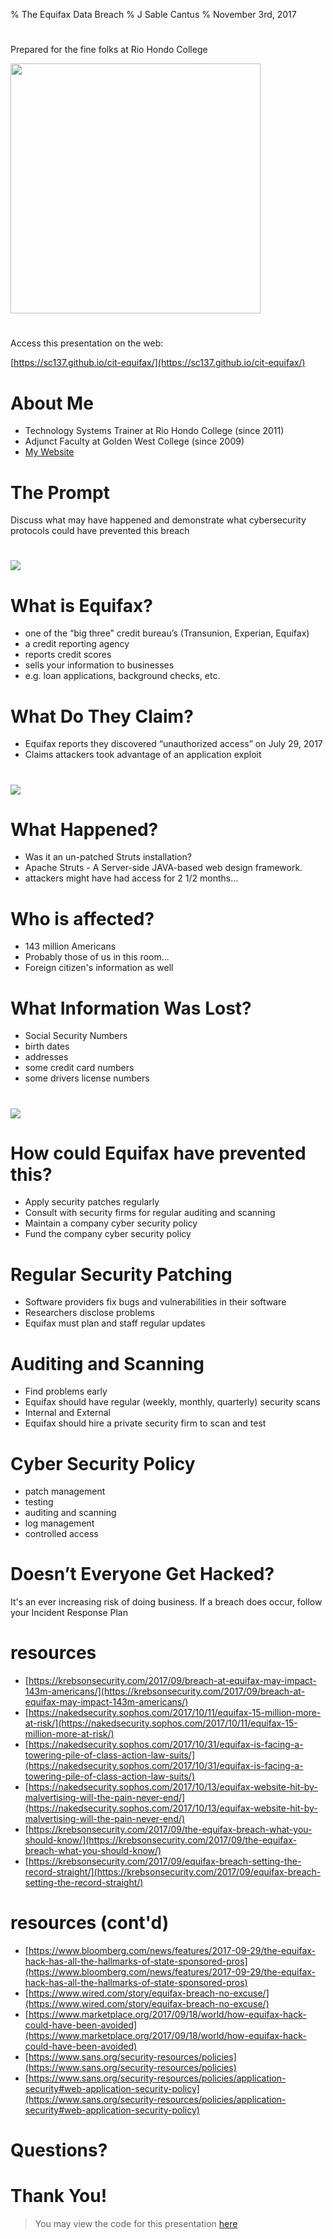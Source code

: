% The Equifax Data Breach
% J Sable Cantus
% November 3rd, 2017

#
Prepared for the fine folks at Rio Hondo College

<img src="img/rhc_logo.png" width=400>

#
Access this presentation on the web:

[https://sc137.github.io/cit-equifax/](https://sc137.github.io/cit-equifax/)

# About Me

* Technology Systems Trainer at Rio Hondo College (since 2011)
* Adjunct Faculty at Golden West College (since 2009)
* [My Website](http://cantus.us/)

# The Prompt

Discuss what may have happened and demonstrate what cybersecurity protocols could have prevented this breach

#

![](img/equifax1.png)

# What is Equifax?

* one of the “big three” credit bureau’s (Transunion, Experian, Equifax)
* a credit reporting agency
* reports credit scores
* sells your information to businesses
* e.g. loan applications, background checks, etc.

# What Do They Claim?

* Equifax reports they discovered “unauthorized access” on July 29, 2017
* Claims attackers took advantage of an application exploit

#

![](img/equifax3.png)

# What Happened?

* Was it an un-patched Struts installation?
* Apache Struts - A Server-side JAVA-based web design framework.
* attackers might have had access for 2 1/2 months…

# Who is affected?

* 143 million Americans
* Probably those of us in this room...
* Foreign citizen's information as well

# What Information Was Lost?

* Social Security Numbers
* birth dates
* addresses
* some credit card numbers
* some drivers license numbers

#
![](img/equifax4.png)

# How could Equifax have prevented this?

* Apply security patches regularly
* Consult with security firms for regular auditing and scanning
* Maintain a company cyber security policy
* Fund the company cyber security policy

# Regular Security Patching

* Software providers fix bugs and vulnerabilities in their software
* Researchers disclose problems
* Equifax must plan and staff regular updates

# Auditing and Scanning

* Find problems early
* Equifax should have regular (weekly, monthly, quarterly) security scans
* Internal and External
* Equifax should hire a private security firm to scan and test

# Cyber Security Policy

* patch management
* testing
* auditing and scanning
* log management
* controlled access

# Doesn’t Everyone Get Hacked?

It's an ever increasing risk of doing business.
If a breach does occur, follow your Incident Response Plan


# resources

* [https://krebsonsecurity.com/2017/09/breach-at-equifax-may-impact-143m-americans/](https://krebsonsecurity.com/2017/09/breach-at-equifax-may-impact-143m-americans/)
* [https://nakedsecurity.sophos.com/2017/10/11/equifax-15-million-more-at-risk/](https://nakedsecurity.sophos.com/2017/10/11/equifax-15-million-more-at-risk/)
* [https://nakedsecurity.sophos.com/2017/10/31/equifax-is-facing-a-towering-pile-of-class-action-law-suits/](https://nakedsecurity.sophos.com/2017/10/31/equifax-is-facing-a-towering-pile-of-class-action-law-suits/)
* [https://nakedsecurity.sophos.com/2017/10/13/equifax-website-hit-by-malvertising-will-the-pain-never-end/](https://nakedsecurity.sophos.com/2017/10/13/equifax-website-hit-by-malvertising-will-the-pain-never-end/)
* [https://krebsonsecurity.com/2017/09/the-equifax-breach-what-you-should-know/](https://krebsonsecurity.com/2017/09/the-equifax-breach-what-you-should-know/)
* [https://krebsonsecurity.com/2017/09/equifax-breach-setting-the-record-straight/](https://krebsonsecurity.com/2017/09/equifax-breach-setting-the-record-straight/)

# resources (cont'd)

* [https://www.bloomberg.com/news/features/2017-09-29/the-equifax-hack-has-all-the-hallmarks-of-state-sponsored-pros](https://www.bloomberg.com/news/features/2017-09-29/the-equifax-hack-has-all-the-hallmarks-of-state-sponsored-pros)
* [https://www.wired.com/story/equifax-breach-no-excuse/](https://www.wired.com/story/equifax-breach-no-excuse/)
* [https://www.marketplace.org/2017/09/18/world/how-equifax-hack-could-have-been-avoided](https://www.marketplace.org/2017/09/18/world/how-equifax-hack-could-have-been-avoided)
* [https://www.sans.org/security-resources/policies](https://www.sans.org/security-resources/policies)
* [https://www.sans.org/security-resources/policies/application-security#web-application-security-policy](https://www.sans.org/security-resources/policies/application-security#web-application-security-policy)

# Questions?

# Thank You!

>You may view the code for
this presentation [here](https://github.com/sc137/cit-equifax)
